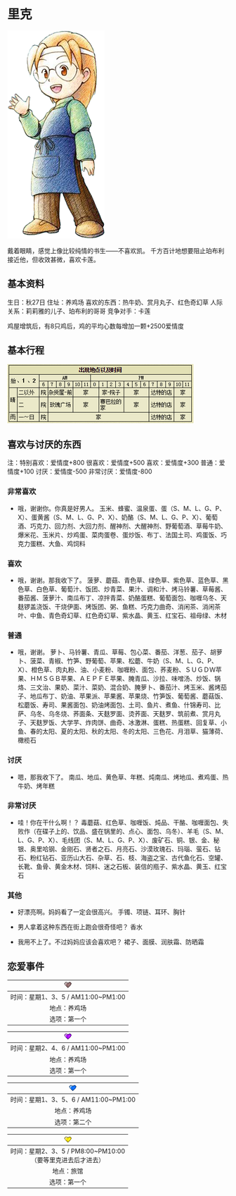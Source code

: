 # 里克

![里克](里克.png)

戴着眼睛，感觉上像比较纯情的书生——不喜欢凯。
千方百计地想要阻止珀布利接近他，但收效甚微，喜欢卡莲。

## 基本资料

生日：秋27日
住址：养鸡场
喜欢的东西：热牛奶、赏月丸子、红色奇幻草
人际关系：莉莉雅的儿子、珀布利的哥哥
竞争对手：卡莲

鸡屋增筑后，有8只鸡后，鸡的平均心数每增加一颗+2500爱情度

## 基本行程

![里克行程](里克行程.png)

## 喜欢与讨厌的东西

注：特别喜欢：爱情度+800 很喜欢：爱情度+500 喜欢：爱情度+300 普通：爱情度+100 讨厌：爱情度-500 非常讨厌：爱情度-800

### 非常喜欢

- 哦，谢谢你。你真是好男人。
玉米、蜂蜜、温泉蛋、蛋（S、M、L、G、P、X）、蛋黄酱（S、M、L、G、P、X）、奶酪（S、M、L、G、P、X）、葡萄酒、巧克力、回力剂、大回力剂、醒神剂、大醒神剂、野葡萄酒、草莓牛奶、爆米花、玉米片、炒鸡蛋、菜肉蛋卷、蛋炒饭、布丁、法国土司、鸡蛋饭、巧克力蛋糕、大鱼、鸡饲料

### 喜欢

- 哦，谢谢。那我收下了。
菠萝、蘑菇、青色草、绿色草、紫色草、蓝色草、黑色草、白色草、葡萄汁、饭团、炒青菜、果汁、调和汁、烤马铃薯、草莓酱、番茄酱、菠萝汁、南瓜布丁、凉拌青菜、奶酪蛋糕、葡萄面包、咖喱乌冬、天麸锣盖浇饭、干烧伊面、烤饭团、粥、鱼糕、巧克力曲奇、消闲茶、消闲茶叶、中鱼、青色奇幻草、红色奇幻草、紫水晶、黄玉、红宝石、祖母绿、木材

### 普通

- 哦，谢谢。
萝卜、马铃薯、青瓜、草莓、包心菜、番茄、洋葱、茄子、胡萝卜、菠菜、青椒、竹笋、野葡萄、苹果、松蘑、牛奶（S、M、L、G、P、X）、橙色草、肉丸粉、油、小麦粉、咖喱粉、面包、荞麦粉、ＳＵＧＤＷ苹果、ＨＭＳＧＢ苹果、ＡＥＰＦＥ苹果、腌青瓜、沙拉、味噌汤、炒饭、锅烙、三文治、果奶、菜汁、菜奶、混合奶、腌萝卜、番茄汁、烤玉米、酱烤茄子、地瓜布丁、奶油、苹果派、苹果酱、苹果烧、竹笋饭、葡萄酱、蘑菇饭、松蘑饭、寿司、果酱面包、奶油烤面包、土司、鱼片、煮鱼、什锦寿司、比萨、乌冬、乌冬烧、荞面条、天麸罗面、烫荞面、天麸罗、筑前煮、赏月丸子、天麸罗饭、大学芋、炸肉饼、曲奇、冰激淋、蛋糕、热蛋糕、回复草、小鱼、春的太阳、夏的太阳、秋的太阳、冬的太阳、三色花、月泪草、猫薄荷、橄榄石

### 讨厌

- 嗯，那我收下了。
南瓜、地瓜、黄色草、年糕、炖南瓜、烤地瓜、煮鸡蛋、热牛奶、烤年糕

### 非常讨厌

- 哇！你在干什么啊！？
毒蘑菇、红色草、咖喱饭、炖品、干酪、咖喱面包、失败作（在碟子上的、饮品、盛在锅里的、点心、面包、乌冬）、羊毛（S、M、L、G、P、X）、毛线团（S、M、L、G、P、X）、废矿石、铜、银、金、秘银、奥里哈钢、金刚石、贤者之石、月亮石、沙漠玫瑰石、玛瑙、萤石、钻石、粉红钻石、亚历山大石、杂草、石、枝、海盗之宝、古代鱼化石、空罐、长靴、鱼骨、黄金木材、饲料、迷之石板、装信的瓶子、紫水晶、黄玉、红宝石

### 其他

- 好漂亮啊。妈妈看了一定会很高兴。
手镯、项链、耳环、胸针

- 男人拿着这种东西在街上跑会很奇怪吧？
香水

- 我用不上了。不过妈妈应该会喜欢吧？
裙子、面膜、润肤霜、防晒霜

## 恋爱事件

|![黑心](黑心.png)
|:-:
|时间：星期1、3、5 / AM11:00~PM1:00
|地点：养鸡场
|选项：第一个

|![紫心](紫心.png)
|:-:
|时间：星期2、4、6 / AM11:00~PM1:00
|地点：养鸡场
|选项：第一个

|![蓝心](蓝心.png)
|:-:
|时间：星期1、3、5、6 / AM11:00~PM1:00
|地点：养鸡场
|选项：第二个

|![黄心](黄心.png)
|:-:
|时间：星期2、3、5 / PM8:00~PM10:00<br>（要等里克进去后才进去）
|地点：旅馆
|选项：第一个

